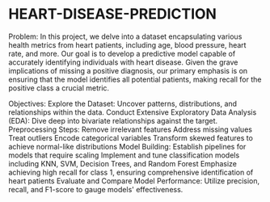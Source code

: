 # HEART-DISEASE-PREDICTION
Problem:
In this project, we delve into a dataset encapsulating various health metrics from heart patients, including age, blood pressure, heart rate, and more. Our goal is to develop a predictive model capable of accurately identifying individuals with heart disease. Given the grave implications of missing a positive diagnosis, our primary emphasis is on ensuring that the model identifies all potential patients, making recall for the positive class a crucial metric.

Objectives:
Explore the Dataset: Uncover patterns, distributions, and relationships within the data.
Conduct Extensive Exploratory Data Analysis (EDA): Dive deep into bivariate relationships against the target.
Preprocessing Steps:
Remove irrelevant features
Address missing values
Treat outliers
Encode categorical variables
Transform skewed features to achieve normal-like distributions
Model Building:
Establish pipelines for models that require scaling
Implement and tune classification models including KNN, SVM, Decision Trees, and Random Forest
Emphasize achieving high recall for class 1, ensuring comprehensive identification of heart patients
Evaluate and Compare Model Performance: Utilize precision, recall, and F1-score to gauge models' effectiveness.
